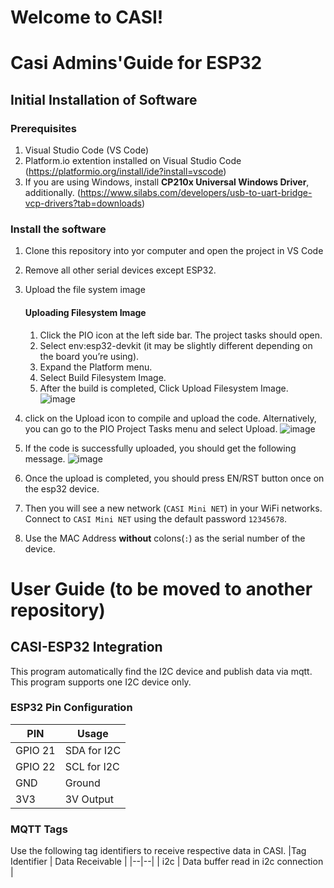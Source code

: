 # Welcome to CASI!
# Casi Admins'Guide for ESP32

## Initial Installation of Software
### Prerequisites
1. Visual Studio Code (VS Code)
2. Platform.io extention installed on Visual Studio Code (https://platformio.org/install/ide?install=vscode)
3. If you are using Windows, install **CP210x Universal Windows Driver**, additionally. (https://www.silabs.com/developers/usb-to-uart-bridge-vcp-drivers?tab=downloads)

### Install the software

1. Clone this repository into yor computer and open the project in VS Code
2. Remove all other serial devices except ESP32.
3. Upload the file system image
   #### Uploading Filesystem Image
   1. Click the PIO icon at the left side bar. The project tasks should open.
   2. Select env:esp32-devkit (it may be slightly different depending on the board you’re using).
   3. Expand the Platform menu.
   4. Select Build Filesystem Image.
   5. After the build is completed, Click Upload Filesystem Image.
   ![image](https://github.com/casi-devops-team/casi-esp32-all-in-one/assets/136977780/76245276-bc13-4e43-8a13-6105925aca21)
   
4. click on the Upload icon to compile and upload the code. Alternatively, you can go to the PIO Project Tasks menu and select Upload.
   ![image](https://github.com/casi-devops-team/casi-esp32-all-in-one/assets/136977780/7b76e6b0-6d2e-42ee-a930-334b809636e1)
5. If the code is successfully uploaded, you should get the following message.
   ![image](https://github.com/casi-devops-team/casi-esp32-all-in-one/assets/136977780/4cf08057-6e52-4c2d-9780-24c289b4fff9)
6. Once the upload is completed, you should press EN/RST button once on the esp32 device.
7. Then you will see a new network (`CASI Mini NET`) in your WiFi networks. Connect to `CASI Mini NET` using the default password `12345678`.
8. Use the MAC Address **without** colons(`:`) as the serial number of the device.




# User Guide (to be moved to another repository)
## CASI-ESP32 Integration
This program automatically find the I2C device and publish data via mqtt. This program supports one I2C device only.

### ESP32 Pin Configuration
|PIN  | Usage |
|--|--|
| GPIO 21 | SDA for I2C |
| GPIO 22 | SCL for I2C |
| GND | Ground |
| 3V3 | 3V Output |

### MQTT Tags
Use the following tag identifiers to receive respective data in CASI.
|Tag Identifier  | Data Receivable |
|--|--|
| i2c | Data buffer read in i2c connection |
